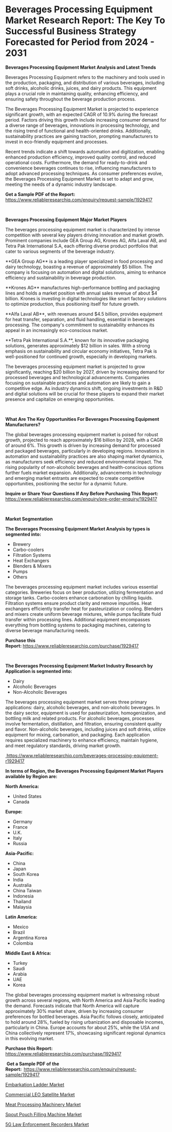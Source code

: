 <p><h1>Beverages Processing Equipment Market Research Report: The Key To Successful Business Strategy Forecasted for Period from 2024 - 2031</h1></p><p><strong>Beverages Processing Equipment Market Analysis and Latest Trends</strong></p>
<p><p>Beverages Processing Equipment refers to the machinery and tools used in the production, packaging, and distribution of various beverages, including soft drinks, alcoholic drinks, juices, and dairy products. This equipment plays a crucial role in maintaining quality, enhancing efficiency, and ensuring safety throughout the beverage production process.</p><p>The Beverages Processing Equipment Market is projected to experience significant growth, with an expected CAGR of 10.9% during the forecast period. Factors driving this growth include increasing consumer demand for a diverse range of beverages, innovations in processing technology, and the rising trend of functional and health-oriented drinks. Additionally, sustainability practices are gaining traction, prompting manufacturers to invest in eco-friendly equipment and processes.</p><p>Recent trends indicate a shift towards automation and digitization, enabling enhanced production efficiency, improved quality control, and reduced operational costs. Furthermore, the demand for ready-to-drink and convenience beverages continues to rise, influencing manufacturers to adopt advanced processing techniques. As consumer preferences evolve, the Beverages Processing Equipment Market is set to adapt and grow, meeting the needs of a dynamic industry landscape.</p></p>
<p><strong>Get a Sample PDF of the Report:&nbsp;</strong> <a href="https://www.reliableresearchiq.com/enquiry/request-sample/1929417?utm_campaign=1144&utm_medium=2&utm_source=Github&utm_content=ia&utm_term=25102024&utm_id=beverages-processing-equipment">https://www.reliableresearchiq.com/enquiry/request-sample/1929417</a></p>
<p>&nbsp;</p>
<p><strong>Beverages Processing Equipment Major Market Players</strong></p>
<p><p>The beverages processing equipment market is characterized by intense competition with several key players driving innovation and market growth. Prominent companies include GEA Group AG, Krones AG, Alfa Laval AB, and Tetra Pak International S.A, each offering diverse product portfolios that cater to various segments of the beverage industry.</p><p>**GEA Group AG** is a leading player specialized in food processing and dairy technology, boasting a revenue of approximately $5 billion. The company is focusing on automation and digital solutions, aiming to enhance efficiency and sustainability in beverage production.</p><p>**Krones AG** manufactures high-performance bottling and packaging lines and holds a market position with annual sales revenue of about $4 billion. Krones is investing in digital technologies like smart factory solutions to optimize production, thus positioning itself for future growth.</p><p>**Alfa Laval AB**, with revenues around $4.5 billion, provides equipment for heat transfer, separation, and fluid handling, essential in beverages processing. The company's commitment to sustainability enhances its appeal in an increasingly eco-conscious market.</p><p>**Tetra Pak International S.A.**, known for its innovative packaging solutions, generates approximately $12 billion in sales. With a strong emphasis on sustainability and circular economy initiatives, Tetra Pak is well-positioned for continued growth, especially in developing markets.</p><p>The beverages processing equipment market is projected to grow significantly, reaching $20 billion by 2027, driven by increasing demand for processed beverages and technological advancements. Companies focusing on sustainable practices and automation are likely to gain a competitive edge. As industry dynamics shift, ongoing investments in R&D and digital solutions will be crucial for these players to expand their market presence and capitalize on emerging opportunities.</p></p>
<p>&nbsp;</p>
<p><strong>What Are The Key Opportunities For Beverages Processing Equipment Manufacturers?</strong></p>
<p><p>The global beverages processing equipment market is poised for robust growth, projected to reach approximately $16 billion by 2028, with a CAGR of around 6%. This growth is driven by increasing demand for processed and packaged beverages, particularly in developing regions. Innovations in automation and sustainability practices are also shaping market dynamics, as manufacturers seek efficiency and reduced environmental impact. The rising popularity of non-alcoholic beverages and health-conscious options further fuels market expansion. Additionally, advancements in technology and emerging market entrants are expected to create competitive opportunities, positioning the sector for a dynamic future.</p></p>
<p><strong>Inquire or Share Your Questions If Any Before Purchasing This Report:</strong> <a href="https://www.reliableresearchiq.com/enquiry/pre-order-enquiry/1929417?utm_campaign=1144&utm_medium=2&utm_source=Github&utm_content=ia&utm_term=25102024&utm_id=beverages-processing-equipment">https://www.reliableresearchiq.com/enquiry/pre-order-enquiry/1929417</a></p>
<p>&nbsp;</p>
<p><strong>Market Segmentation</strong></p>
<p><strong>The Beverages Processing Equipment Market Analysis by types is segmented into:</strong></p>
<p><ul><li>Brewery</li><li>Carbo-coolers</li><li>Filtration Systems</li><li>Heat Exchangers</li><li>Blenders & Mixers</li><li>Pumps</li><li>Others</li></ul></p>
<p><p>The beverages processing equipment market includes various essential categories. Breweries focus on beer production, utilizing fermentation and storage tanks. Carbo-coolers enhance carbonation by chilling liquids. Filtration systems ensure product clarity and remove impurities. Heat exchangers efficiently transfer heat for pasteurization or cooling. Blenders and mixers create uniform beverage mixtures, while pumps facilitate fluid transfer within processing lines. Additional equipment encompasses everything from bottling systems to packaging machines, catering to diverse beverage manufacturing needs.</p></p>
<p><strong>Purchase this Report:&nbsp;</strong><a href="https://www.reliableresearchiq.com/purchase/1929417?utm_campaign=1144&utm_medium=2&utm_source=Github&utm_content=ia&utm_term=25102024&utm_id=beverages-processing-equipment">https://www.reliableresearchiq.com/purchase/1929417</a></p>
<p>&nbsp;</p>
<p><strong>The Beverages Processing Equipment Market Industry Research by Application is segmented into:</strong></p>
<p><ul><li>Dairy</li><li>Alcoholic Beverages</li><li>Non-Alcoholic Beverages</li></ul></p>
<p><p>The beverages processing equipment market serves three primary applications: dairy, alcoholic beverages, and non-alcoholic beverages. In the dairy sector, equipment is used for pasteurization, homogenization, and bottling milk and related products. For alcoholic beverages, processes involve fermentation, distillation, and filtration, ensuring consistent quality and flavor. Non-alcoholic beverages, including juices and soft drinks, utilize equipment for mixing, carbonation, and packaging. Each application requires specialized machinery to enhance efficiency, maintain hygiene, and meet regulatory standards, driving market growth.</p></p>
<p><a href="https://www.reliableresearchiq.com/beverages-processing-equipment-r1929417?utm_campaign=1144&utm_medium=2&utm_source=Github&utm_content=ia&utm_term=25102024&utm_id=beverages-processing-equipment">&nbsp;https://www.reliableresearchiq.com/beverages-processing-equipment-r1929417</a></p>
<p><strong>In terms of Region, the Beverages Processing Equipment Market Players available by Region are:</strong></p>
<p>
    <p> <strong> North America: </strong>
        <ul>
            <li>United States</li>
            <li>Canada</li>
        </ul>
        </p> 
    <p> <strong> Europe: </strong>
        <ul>
            <li>Germany</li>
            <li>France</li>
            <li>U.K.</li>
            <li>Italy</li>
            <li>Russia</li>
        </ul>
        </p> 
    <p> <strong> Asia-Pacific: </strong>
        <ul>
            <li>China</li>
            <li>Japan</li>
            <li>South Korea</li>
            <li>India</li>
            <li>Australia</li>
            <li>China Taiwan</li>
            <li>Indonesia</li>
            <li>Thailand</li>
            <li>Malaysia</li>
        </ul>
        </p> 
    <p> <strong> Latin America: </strong>
        <ul>
            <li>Mexico</li>
            <li>Brazil</li>
            <li>Argentina Korea</li>
            <li>Colombia</li>
        </ul>
        </p> 
    <p> <strong> Middle East & Africa: </strong>
        <ul>
            <li>Turkey</li>
            <li>Saudi</li>
            <li>Arabia</li>
            <li>UAE</li>
            <li>Korea</li>
        </ul>
    </p>
    </p>
<p><p>The global beverages processing equipment market is witnessing robust growth across several regions, with North America and Asia Pacific leading the demand. Forecasts indicate that North America will capture approximately 30% market share, driven by increasing consumer preferences for bottled beverages. Asia Pacific follows closely, anticipated to hold around 28%, fueled by rising urbanization and disposable incomes, particularly in China. Europe accounts for about 25%, while the USA and China collectively represent 17%, showcasing significant regional dynamics in this evolving market.</p></p>
<p><strong>Purchase this Report: </strong><a href="https://www.reliableresearchiq.com/purchase/1929417?utm_campaign=1144&utm_medium=2&utm_source=Github&utm_content=ia&utm_term=25102024&utm_id=beverages-processing-equipment">https://www.reliableresearchiq.com/purchase/1929417</a></p>
<p>&nbsp;<strong>Get a Sample PDF of the Report:&nbsp;&nbsp;</strong><a href="https://www.reliableresearchiq.com/enquiry/request-sample/1929417?utm_campaign=1144&utm_medium=2&utm_source=Github&utm_content=ia&utm_term=25102024&utm_id=beverages-processing-equipment">https://www.reliableresearchiq.com/enquiry/request-sample/1929417</a></p>
<p><strong></strong></p>
<p><p><a href="https://issuu.com/reportprime-2/docs/embarkation-ladder-market-size-2030_e30cc0aefba43b?utm_campaign=1144&utm_medium=2&utm_source=Github&utm_content=ia&utm_term=25102024&utm_id=beverages-processing-equipment">Embarkation Ladder Market</a></p><p><a href="https://www.linkedin.com/pulse/commercial-leo-satellite-market-global-insights-regional-analysis-ssuce?utm_campaign=1144&utm_medium=2&utm_source=Github&utm_content=ia&utm_term=25102024&utm_id=beverages-processing-equipment">Commercial LEO Satellite Market</a></p><p><a href="https://github.com/brindal51/Market-Research-Report-List-1/blob/main/meat-processing-machinery-market.md?utm_campaign=1144&utm_medium=2&utm_source=Github&utm_content=ia&utm_term=25102024&utm_id=beverages-processing-equipment">Meat Processing Machinery Market</a></p><p><a href="https://issuu.com/reportprime-2/docs/spout-pouch-filling-machine-market-_32b314e4403937?utm_campaign=1144&utm_medium=2&utm_source=Github&utm_content=ia&utm_term=25102024&utm_id=beverages-processing-equipment">Spout Pouch Filling Machine Market</a></p><p><a href="https://www.linkedin.com/pulse/5g-law-enforcement-recorders-market-indicators-size-regional-xnslf?utm_campaign=1144&utm_medium=2&utm_source=Github&utm_content=ia&utm_term=25102024&utm_id=beverages-processing-equipment">5G Law Enforcement Recorders Market</a></p></p>